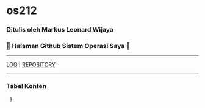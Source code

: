 # os212
### Ditulis oleh Markus Leonard Wijaya 
### 🌠 Halaman Github Sistem Operasi Saya 🌠

________________________________________________________
[LOG](TXT/mylog.txt) | [REPOSITORY](https://github.com/MarkusLeonardWijaya/os212)

________________________________________________________


### Tabel Konten
1. 
